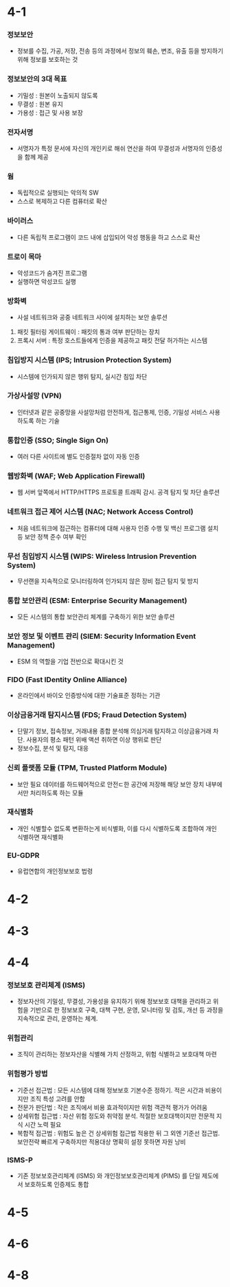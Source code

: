 # 4-1
### 정보보안
- 정보를 수집, 가공, 저장, 전송 등의 과정에서 정보의 훼손, 변조, 유출 등을 방지하기 위해 정보를 보호하는 것

### 정보보안의 3대 목표
- 기밀성 : 원본이 노출되지 않도록
- 무결성 : 원본 유지
- 가용성 : 접근 및 사용 보장

### 전자서명
- 서명자가 특정 문서에 자신의 개인키로 해쉬 연산을 하여 무결성과 서명자의 인증성을 함께 제공

### 웜
- 독립적으로 실행되는 악의적 SW
- 스스로 복제하고 다른 컴퓨터로 확산

### 바이러스
- 다른 독립적 프로그램이 코드 내에 삽입되어 악성 행동을 하고 스스로 확산

### 트로이 목마
- 악성코드가 숨겨진 프로그램
- 실행하면 악성코드 실행

### 방화벽
- 사설 네트워크와 공중 네트워크 사이에 설치하는 보안 솔루션
1. 패킷 필터링 게이트웨이 : 패킷의 통과 여부 판단하는 장치
2. 프록시 서버 : 특정 호스트들에게 인증을 제공하고 패킷 전달 허가하는 시스템

### 침입방지 시스템 (IPS; Intrusion Protection System)
- 시스템에 인가되지 않은 행위 탐지, 실시간 침입 차단

### 가상사설망 (VPN)
- 인터넷과 같은 공중망을 사설망처럼 안전하게, 접근통제, 인증, 기밀성 서비스 사용하도록 하는 기술

### 통합인증 (SSO; Single Sign On)
- 여러 다른 사이트에 별도 인증절차 없이 자동 인증

### 웹방화벽 (WAF; Web Application Firewall)
- 웹 서버 앞쪽에서 HTTP/HTTPS 프로토콜 트래픽 감시. 공격 탐지 및 차단 솔루션

### 네트워크 접근 제어 시스템 (NAC; Network Access Control)
- 처음 네트워크에 접근하는 컴퓨터에 대해 사용자 인증 수행 및 백신 프로그램 설치 등 보안 정책 준수 여부 확인

### 무선 침입방지 시스템 (WIPS: Wireless Intrusion Prevention System)
- 무선랜을 지속적으로 모니터링하여 인가되지 않은 장비 접근 탐지 및 방지

### 통합 보안관리 (ESM: Enterprise Security Management)
- 모든 시스템의 통합 보안관리 체계를 구축하기 위한 보안 솔루션

### 보안 정보 및 이벤트 관리 (SIEM: Security Information Event Management)
- ESM 의 역할을 기업 전반으로 확대시킨 것

### FIDO (Fast IDentity Online Alliance)
- 온라인에서 바이오 인증방식에 대한 기술표준 정하는 기관

### 이상금융거래 탐지시스템 (FDS; Fraud Detection System)
- 단말기 정보, 접속정보, 거래내용 종합 분석해 의심거래 탐지하고 이상금융거래 차단. 사용자의 평소 패턴 위배 액션 취하면 이상 행위로 판단
- 정보수집, 분석 및 탐지, 대응

### 신뢰 플랫폼 모듈 (TPM, Trusted Platform Module)
- 보안 필요 데이터를 하드웨어적으로 안전ㄷ한 공간에 저장해 해당 보안 장치 내부에서만 처리하도록 하는 모듈

### 재식별화
- 개인 식별할수 없도록 변환하는게 비식별화, 이를 다시 식별하도록 조합하여 개인 식별하면 재식별화

### EU-GDPR
- 유럽연합의 개인정보보호 법령

# 4-2

# 4-3

# 4-4
### 정보보호 관리체계 (ISMS)
- 정보자산의 기밀성, 무결성, 가용성을 유지하기 위해 정보보호 대책을 관리하고 위험을 기반으로 한 정보보호 구축, 대책 구현, 운영, 모니터링 및 검토, 개선 등 과정을 지속적으로 관리, 운영하는 체계.

### 위험관리
- 조직이 관리하는 정보자산을 식별해 가치 산정하고, 위험 식별하고 보호대책 마련

### 위험평가 방법
- 기준선 접근법 : 모든 시스템에 대해 정보보호 기본수준 정하기. 적은 시간과 비용이지만 조직 특성 고려를 안함
- 전문가 판단법 : 작은 조직에서 비용 효과적이지만 위험 객관적 평가가 어려움
- 상세위험 접근법 : 자산 위험 정도와 취약점 분석. 적절한 보호대책이지만 전문적 지식 시간 노력 필요
- 복합적 접근법 : 위험도 높은 건 상세위험 접근법 적용한 뒤 그 외엔 기준선 접근법. 보안전략 빠르게 구축하지만 적용대상 명확히 설정 못하면 자원 낭비

### ISMS-P
- 기존 정보보호관리체계 (ISMS) 와 개인정보보호관리체계 (PIMS) 를 단일 제도에서 보호하도록 인증제도 통합

# 4-5

# 4-6

# 4-8
